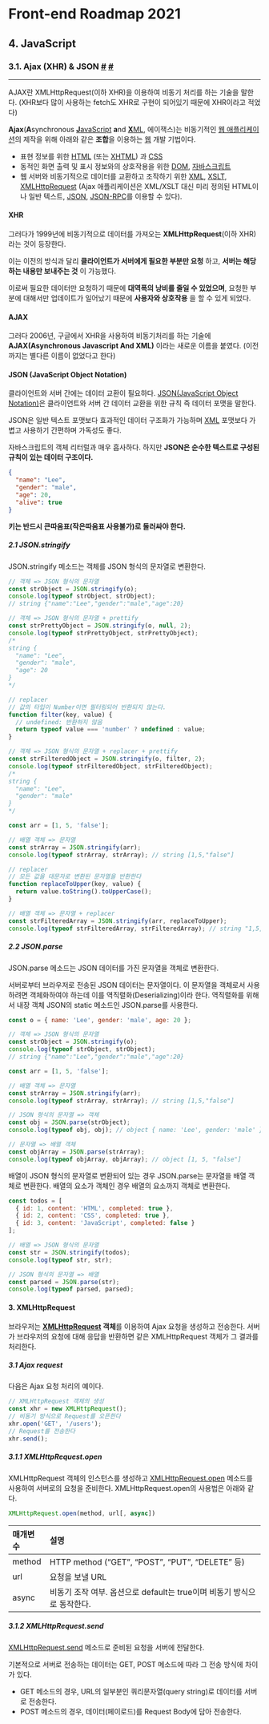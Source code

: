 # Front-end Roadmap 2021

## 4. JavaScript

### 3.1. Ajax (XHR) & JSON [#](https://velog.io/@04_miffy/form-XHR-AJAX-jQuery.ajax-Fetch) [#](https://poiemaweb.com/js-ajax)

------

AJAX란 XMLHttpRequest(이하 XHR)을 이용하여 비동기 처리를 하는 기술을 말한다. (XHR보다 많이 사용하는 fetch도 XHR로 구현이 되어있기 때문에 XHR이라고 적었다)

**Ajax**(**A**synchronous [**J**avaScript](https://ko.wikipedia.org/wiki/자바스크립트) **a**nd [**X**ML](https://ko.wikipedia.org/wiki/XML), 에이잭스)는 비동기적인 [웹 애플리케이션](https://ko.wikipedia.org/wiki/웹_애플리케이션)의 제작을 위해 아래와 같은 **조합**을 이용하는 [웹](https://ko.wikipedia.org/wiki/월드_와이드_웹) 개발 기법이다.

- 표현 정보를 위한 [HTML](https://ko.wikipedia.org/wiki/HTML) (또는 [XHTML](https://ko.wikipedia.org/wiki/XHTML)) 과 [CSS](https://ko.wikipedia.org/wiki/CSS)
- 동적인 화면 출력 및 표시 정보와의 상호작용을 위한 [DOM](https://ko.wikipedia.org/wiki/DOM), [자바스크립트](https://ko.wikipedia.org/wiki/자바스크립트)
- 웹 서버와 비동기적으로 데이터를 교환하고 조작하기 위한 [XML](https://ko.wikipedia.org/wiki/XML), [XSLT](https://ko.wikipedia.org/wiki/XSLT), [XMLHttpRequest](https://ko.wikipedia.org/wiki/XMLHttpRequest) (Ajax 애플리케이션은 XML/XSLT 대신 미리 정의된 HTML이나 일반 텍스트, [JSON](https://ko.wikipedia.org/wiki/JSON), [JSON-RPC](https://ko.wikipedia.org/wiki/JSON-RPC)를 이용할 수 있다).



#### XHR

그러다가 1999년에 비동기적으로 데이터를 가져오는 **XMLHttpRequest**(이하 XHR) 라는 것이 등장한다.

이는 이전의 방식과 달리 **클라이언트가 서버에게 필요한 부분만 요청** 하고, **서버는 해당하는 내용만 보내주는 것** 이 가능했다.

이로써 필요한 데이터만 요청하기 때문에 **대역폭의 낭비를 줄일 수 있었으며**, 요청한 부분에 대해서만 업데이트가 일어났기 때문에 **사용자와 상호작용** 을 할 수 있게 되었다.



#### AJAX

그러다 2006년, 구글에서 XHR을 사용하여 비동기처리를 하는 기술에 **AJAX(Asynchronous Javascript And XML)** 이라는 새로운 이름을 붙였다. (이전까지는 별다른 이름이 없었다고 한다)



#### JSON (JavaScript Object Notation)

클라이언트와 서버 간에는 데이터 교환이 필요하다. [JSON(JavaScript Object Notation)](http://www.json.org/json-ko.html)은 클라이언트와 서버 간 데이터 교환을 위한 규칙 즉 데이터 포맷을 말한다.

JSON은 일반 텍스트 포맷보다 효과적인 데이터 구조화가 가능하며 [XML](https://ko.wikipedia.org/wiki/XML) 포맷보다 가볍고 사용하기 간편하며 가독성도 좋다.

자바스크립트의 객체 리터럴과 매우 흡사하다. 하지만 **JSON은 순수한 텍스트로 구성된 규칙이 있는 데이터 구조이다.**

```json
{
  "name": "Lee",
  "gender": "male",
  "age": 20,
  "alive": true
}
```

**키는 반드시 큰따옴표(작은따옴표 사용불가)로 둘러싸야 한다.**



##### 2.1 JSON.stringify

JSON.stringify 메소드는 객체를 JSON 형식의 문자열로 변환한다.

```js
// 객체 => JSON 형식의 문자열
const strObject = JSON.stringify(o);
console.log(typeof strObject, strObject);
// string {"name":"Lee","gender":"male","age":20}

// 객체 => JSON 형식의 문자열 + prettify
const strPrettyObject = JSON.stringify(o, null, 2);
console.log(typeof strPrettyObject, strPrettyObject);
/*
string {
  "name": "Lee",
  "gender": "male",
  "age": 20
}
*/

// replacer
// 값의 타입이 Number이면 필터링되어 반환되지 않는다.
function filter(key, value) {
  // undefined: 반환하지 않음
  return typeof value === 'number' ? undefined : value;
}

// 객체 => JSON 형식의 문자열 + replacer + prettify
const strFilteredObject = JSON.stringify(o, filter, 2);
console.log(typeof strFilteredObject, strFilteredObject);
/*
string {
  "name": "Lee",
  "gender": "male"
}
*/

const arr = [1, 5, 'false'];

// 배열 객체 => 문자열
const strArray = JSON.stringify(arr);
console.log(typeof strArray, strArray); // string [1,5,"false"]

// replacer
// 모든 값을 대문자로 변환된 문자열을 반환한다
function replaceToUpper(key, value) {
  return value.toString().toUpperCase();
}

// 배열 객체 => 문자열 + replacer
const strFilteredArray = JSON.stringify(arr, replaceToUpper);
console.log(typeof strFilteredArray, strFilteredArray); // string "1,5,FALSE"
```



##### 2.2 JSON.parse

JSON.parse 메소드는 JSON 데이터를 가진 문자열을 객체로 변환한다.

서버로부터 브라우저로 전송된 JSON 데이터는 문자열이다. 이 문자열을 객체로서 사용하려면 객체화하여야 하는데 이를 역직렬화(Deserializing)이라 한다. 역직렬화를 위해서 내장 객체 JSON의 static 메소드인 JSON.parse를 사용한다.

```javascript
const o = { name: 'Lee', gender: 'male', age: 20 };

// 객체 => JSON 형식의 문자열
const strObject = JSON.stringify(o);
console.log(typeof strObject, strObject);
// string {"name":"Lee","gender":"male","age":20}

const arr = [1, 5, 'false'];

// 배열 객체 => 문자열
const strArray = JSON.stringify(arr);
console.log(typeof strArray, strArray); // string [1,5,"false"]

// JSON 형식의 문자열 => 객체
const obj = JSON.parse(strObject);
console.log(typeof obj, obj); // object { name: 'Lee', gender: 'male' }

// 문자열 => 배열 객체
const objArray = JSON.parse(strArray);
console.log(typeof objArray, objArray); // object [1, 5, "false"]
```

배열이 JSON 형식의 문자열로 변환되어 있는 경우 JSON.parse는 문자열을 배열 객체로 변환한다. 배열의 요소가 객체인 경우 배열의 요소까지 객체로 변환한다.

```javascript
const todos = [
  { id: 1, content: 'HTML', completed: true },
  { id: 2, content: 'CSS', completed: true },
  { id: 3, content: 'JavaScript', completed: false }
];

// 배열 => JSON 형식의 문자열
const str = JSON.stringify(todos);
console.log(typeof str, str);

// JSON 형식의 문자열 => 배열
const parsed = JSON.parse(str);
console.log(typeof parsed, parsed);
```



#### 3. XMLHttpRequest

브라우저는 **[XMLHttpRequest](https://developer.mozilla.org/en-US/docs/Web/API/XMLHttpRequest) 객체**를 이용하여 Ajax 요청을 생성하고 전송한다. 서버가 브라우저의 요청에 대해 응답을 반환하면 같은 XMLHttpRequest 객체가 그 결과를 처리한다.



##### 3.1 Ajax request

다음은 Ajax 요청 처리의 예이다.

```javascript
// XMLHttpRequest 객체의 생성
const xhr = new XMLHttpRequest();
// 비동기 방식으로 Request를 오픈한다
xhr.open('GET', '/users');
// Request를 전송한다
xhr.send();
```



##### 3.1.1 XMLHttpRequest.open

XMLHttpRequest 객체의 인스턴스를 생성하고 [XMLHttpRequest.open](https://developer.mozilla.org/en-US/docs/Web/API/XMLHttpRequest/open) 메소드를 사용하여 서버로의 요청을 준비한다. XMLHttpRequest.open의 사용법은 아래와 같다.

```javascript
XMLHttpRequest.open(method, url[, async])
```

| 매개변수 | 설명                                                         |
| :------- | :----------------------------------------------------------- |
| method   | HTTP method (“GET”, “POST”, “PUT”, “DELETE” 등)              |
| url      | 요청을 보낼 URL                                              |
| async    | 비동기 조작 여부. 옵션으로 default는 true이며 비동기 방식으로 동작한다. |



##### 3.1.2 XMLHttpRequest.send

[XMLHttpRequest.send](https://developer.mozilla.org/en-US/docs/Web/API/XMLHttpRequest/send) 메소드로 준비된 요청을 서버에 전달한다.

기본적으로 서버로 전송하는 데이터는 GET, POST 메소드에 따라 그 전송 방식에 차이가 있다.

- GET 메소드의 경우, URL의 일부분인 쿼리문자열(query string)로 데이터를 서버로 전송한다.
- POST 메소드의 경우, 데이터(페이로드)를 Request Body에 담아 전송한다.

















